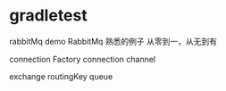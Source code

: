 # gradletest
rabbitMq demo
RabbitMq  熟悉的例子
从零到一，从无到有

connection Factory
connection
channel

exchange
routingKey
queue
